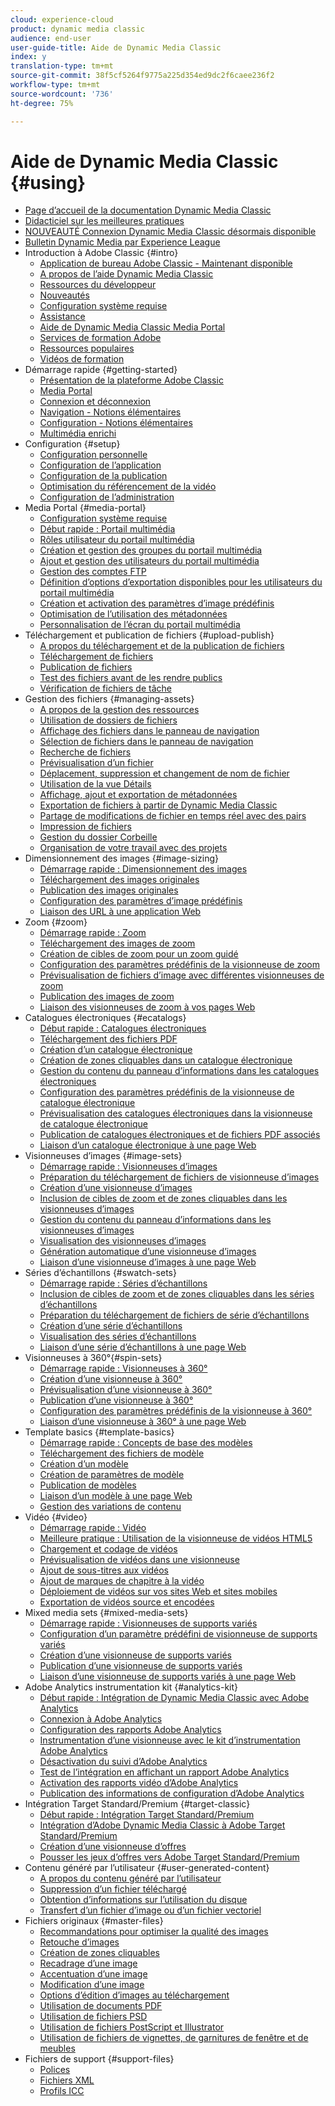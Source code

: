 ```yaml
---
cloud: experience-cloud
product: dynamic media classic
audience: end-user
user-guide-title: Aide de Dynamic Media Classic
index: y
translation-type: tm+mt
source-git-commit: 38f5cf5264f9775a225d354ed9dc2f6caee236f2
workflow-type: tm+mt
source-wordcount: '736'
ht-degree: 75%

---
```



# Aide de Dynamic Media Classic {#using}

+ [Page d’accueil de la documentation Dynamic Media Classic](home.md)
+ [Didacticiel sur les meilleures pratiques](https://docs.adobe.com/content/help/en/experience-manager-learn/dynamic-media-classic-tutorial/overview.html)
+ [NOUVEAUTÉ Connexion Dynamic Media Classic désormais disponible](new-ui-2020.md)
+ [Bulletin Dynamic Media par Experience League](dynamic-media-newsletter.md)
+ Introduction à Adobe Classic {#intro}
   + [Application de bureau Adobe Classic - Maintenant disponible](dynamic-media-classic-desktop-app.md)
   + [A propos de l’aide Dynamic Media Classic](introduction.md)
   + [Ressources du développeur](developer-resources.md)
   + [Nouveautés](whats-new.md)
   + [Configuration système requise](system-requirements.md)
   + [Assistance](support.md)
   + [Aide de Dynamic Media Classic Media Portal](help-dmc-media-portal.md)
   + [Services de formation Adobe](training-services.md)
   + [Ressources populaires](popular-resources.md)
   + [Vidéos de formation](training-videos.md)
+ Démarrage rapide {#getting-started}
   + [Présentation de la plateforme Adobe Classic](dmc-platform-overview.md)
   + [Media Portal](media-portal.md)
   + [Connexion et déconnexion](signing-out.md)
   + [Navigation - Notions élémentaires](navigation-basics.md)
   + [Configuration - Notions élémentaires](setup-basics.md)
   + [Multimédia enrichi](rich-media.md)
+ Configuration {#setup}
   + [Configuration personnelle](personal-setup.md)
   + [Configuration de l’application](application-setup.md)
   + [Configuration de la publication](publish-setup.md)
   + [Optimisation du référencement de la vidéo](video-seo-search-engine-optimization.md)
   + [Configuration de l’administration](administration-setup.md)
+ Media Portal {#media-portal}
   + [Configuration système requise](system-requirements-1.md)
   + [Début rapide : Portail multimédia](quick-start-media-portal-administration.md)
   + [Rôles utilisateur du portail multimédia](media-portal-user-roles.md)
   + [Création et gestion des groupes du portail multimédia](creating-media-portal-groups.md)
   + [Ajout et gestion des utilisateurs du portail multimédia](adding-media-portal-users.md)
   + [Gestion des comptes FTP](ftp-accounts.md)
   + [Définition d’options d’exportation disponibles pour les utilisateurs du portail multimédia](specifying-export-options-available-media.md)
   + [Création et activation des paramètres d’image prédéfinis](creating-enabling-image-presets.md)
   + [Optimisation de l’utilisation des métadonnées](making-efficient-metadata.md)
   + [Personnalisation de l’écran du portail multimédia](customizing-media-portal-screen.md)
+ Téléchargement et publication de fichiers {#upload-publish}
   + [A propos du téléchargement et de la publication de fichiers](about-asset-upload-publish.md)
   + [Téléchargement de fichiers](uploading-files.md)
   + [Publication de fichiers ](publishing-files.md)
   + [Test des fichiers avant de les rendre publics](testing-assets-making-them-public.md)
   + [Vérification de fichiers de tâche](checking-job-files.md)
+ Gestion des fichiers {#managing-assets}
   + [A propos de la gestion des ressources](about-managing-assets.md)
   + [Utilisation de dossiers de fichiers](asset-folders.md)
   + [Affichage des fichiers dans le panneau de navigation](viewing-assets-browse-panel.md)
   + [Sélection de fichiers dans le panneau de navigation](selecting-assets-browse-panel.md)
   + [Recherche de fichiers](searching-assets.md)
   + [Prévisualisation d’un fichier](previewing-asset.md)
   + [Déplacement, suppression et changement de nom de fichier](moving-renaming-deleting-assets.md)
   + [Utilisation de la vue Détails ](detail-view.md)
   + [Affichage, ajout et exportation de métadonnées](viewing-adding-exporting-metadata.md)
   + [Exportation de fichiers à partir de Dynamic Media Classic](exporting-assets-from-dmc.md)
   + [Partage de modifications de fichier en temps réel avec des pairs](sharing-asset-changes-peers-real.md)
   + [Impression de fichiers](printing-assets.md)
   + [Gestion du dossier Corbeille](trash-folder.md)
   + [Organisation de votre travail avec des projets](organizing-projects.md)
+ Dimensionnement des images {#image-sizing}
   + [Démarrage rapide : Dimensionnement des images](quick-start-image-sizing.md)
   + [Téléchargement des images originales](uploading-master-images.md)
   + [Publication des images originales](publishing-master-images.md)
   + [Configuration des paramètres d’image prédéfinis](setting-image-presets.md)
   + [Liaison des URL à une application Web](linking-urls-web-application.md)
+ Zoom {#zoom}
   + [Démarrage rapide : Zoom](quick-start-zoom.md)
   + [Téléchargement des images de zoom](uploading-zoom-images.md)
   + [Création de cibles de zoom pour un zoom guidé](creating-zoom-targets-guided-zoom.md)
   + [Configuration des paramètres prédéfinis de la visionneuse de zoom](setting-zoom-viewer-presets.md)
   + [Prévisualisation de fichiers d’image avec différentes visionneuses de zoom](previewing-image-assets-different-zoom.md)
   + [Publication des images de zoom](publishing-zoom-images.md)
   + [Liaison des visionneuses de zoom à vos pages Web](linking-zoom-viewers-web-pages.md)
+ Catalogues électroniques {#ecatalogs}
   + [Début rapide : Catalogues électroniques](quick-start-ecatalog.md)
   + [Téléchargement des fichiers PDF](uploading-pdf-files.md)
   + [Création d’un catalogue électronique](creating-ecatalog.md)
   + [Création de zones cliquables dans un catalogue électronique](creating-ecatalog-image-maps.md)
   + [Gestion du contenu du panneau d’informations dans les catalogues électroniques](info-panel-content.md)
   + [Configuration des paramètres prédéfinis de la visionneuse de catalogue électronique](setting-ecatalog-viewer-presets.md)
   + [Prévisualisation des catalogues électroniques dans la visionneuse de catalogue électronique](previewing-ecatalogs-ecatalog-viewer.md)
   + [Publication de catalogues électroniques et de fichiers PDF associés](publishing-ecatalogs-associated-pdfs.md)
   + [Liaison d’un catalogue électronique à une page Web](linking-ecatalog-web-page.md)
+ Visionneuses d’images {#image-sets}
   + [Démarrage rapide : Visionneuses d’images](quick-start-image-sets.md)
   + [Préparation du téléchargement de fichiers de visionneuse d’images](preparing-image-set-assets-upload.md)
   + [Création d’une visionneuse d’images](creating-image-set.md)
   + [Inclusion de cibles de zoom et de zones cliquables dans les visionneuses d’images](including-zoom-targets-image-maps.md)
   + [Gestion du contenu du panneau d’informations dans les visionneuses d’images](info-panel-content-1.md)
   + [Visualisation des visionneuses d’images](viewing-image-sets.md)
   + [Génération automatique d’une visionneuse d’images](automated-image-set-generation.md)
   + [Liaison d’une visionneuse d’images à une page Web](linking-image-set-web-page.md)
+ Séries d’échantillons {#swatch-sets}
   + [Démarrage rapide : Séries d’échantillons](quick-start-swatch-sets.md)
   + [Inclusion de cibles de zoom et de zones cliquables dans les séries d’échantillons](including-zoom-targets-image-maps-1.md)
   + [Préparation du téléchargement de fichiers de série d’échantillons](preparing-swatch-set-assets-upload.md)
   + [Création d’une série d’échantillons](creating-swatch-set.md)
   + [Visualisation des séries d’échantillons](viewing-swatch-sets.md)
   + [Liaison d’une série d’échantillons à une page Web](linking-swatch-set-web-page.md)
+ Visionneuses à 360°{#spin-sets}
   + [Démarrage rapide : Visionneuses à 360°](quick-start-spin-sets.md)
   + [Création d’une visionneuse à 360°](creating-spin-set.md)
   + [Prévisualisation d’une visionneuse à 360°](previewing-spin-set.md)
   + [Publication d’une visionneuse à 360°](publishing-spin-set.md)
   + [Configuration des paramètres prédéfinis de la visionneuse à 360°](setting-spin-set-viewer-presets.md)
   + [Liaison d’une visionneuse à 360° à une page Web](linking-spin-set-web-page.md)
+ Template basics {#template-basics}
   + [Démarrage rapide : Concepts de base des modèles](quick-start-template-basics.md)
   + [Téléchargement des fichiers de modèle](uploading-template-files.md)
   + [Création d’un modèle](creating-template.md)
   + [Création de paramètres de modèle](creating-template-parameters.md)
   + [Publication de modèles](publishing-templates.md)
   + [Liaison d’un modèle à une page Web](linking-template-web-page.md)
   + [Gestion des variations de contenu](content-variations.md)
+ Vidéo {#video}
   + [Démarrage rapide : Vidéo](quick-start-video.md)
   + [Meilleure pratique : Utilisation de la visionneuse de vidéos HTML5](best-practice-using-html5-video.md)
   + [Chargement et codage de vidéos](uploading-encoding-videos.md)
   + [Prévisualisation de vidéos dans une visionneuse](previewing-videos-video-viewer.md)
   + [Ajout de sous-titres aux vidéos](adding-captions-video.md)
   + [Ajout de marques de chapitre à la vidéo](adding-chapter-markers-video.md)
   + [Déploiement de vidéos sur vos sites Web et sites mobiles](deploying-video-websites-mobile-sites.md)
   + [Exportation de vidéos source et encodées](exporting-source-encoded-videos.md)
+ Mixed media sets {#mixed-media-sets}
   + [Démarrage rapide : Visionneuses de supports variés](quick-start-mixed-media-sets.md)
   + [Configuration d’un paramètre prédéfini de visionneuse de supports variés](setting-mixed-media-set-viewer.md)
   + [Création d’une visionneuse de supports variés](creating-mixed-media-set.md)
   + [Publication d’une visionneuse de supports variés](publishing-mixed-media-set.md)
   + [Liaison d’une visionneuse de supports variés à une page Web](linking-mixed-media-set-web.md)
+ Adobe Analytics instrumentation kit {#analytics-kit}
   + [Début rapide : Intégration de Dynamic Media Classic avec Adobe Analytics](quick-start-integrating-dmc-analytics.md)
   + [Connexion à Adobe Analytics](log-analytics.md)
   + [Configuration des rapports Adobe Analytics](configuring-analytics-reports.md)
   + [Instrumentation d’une visionneuse avec le kit d’instrumentation Adobe Analytics](instrumenting-viewer-using-analytics-instrumentation.md)
   + [Désactivation du suivi d’Adobe Analytics](disabling-analytics-tracking.md)
   + [Test de l’intégration en affichant un rapport Adobe Analytics](testing-integration-viewing-analytics-report.md)
   + [Activation des rapports vidéo d’Adobe Analytics](enabling-analytics-video-reports.md)
   + [Publication des informations de configuration d’Adobe Analytics](publishing-analytics-configuration-information.md)
+ Intégration Target Standard/Premium {#target-classic}
   + [Début rapide : Intégration Target Standard/Premium](quick-start-target-integration.md)
   + [Intégration d’Adobe Dynamic Media Classic à Adobe Target Standard/Premium](integrating-dmc-with-target.md)
   + [Création d’une visionneuse d’offres](creating-offer-set.md)
   + [Pousser les jeux d’offres vers Adobe Target Standard/Premium](pushing-offer-sets-target.md)
+ Contenu généré par l’utilisateur {#user-generated-content}
   + [A propos du contenu généré par l’utilisateur](about-ugc.md)
   + [Suppression d’un fichier téléchargé](deleting-uploaded-asset.md)
   + [Obtention d’informations sur l’utilisation du disque](getting-disk-usage-information.md)
   + [Transfert d’un fichier d’image ou d’un fichier vectoriel](uploading-image-asset-or-vector.md)
+ Fichiers originaux {#master-files}
   + [Recommandations pour optimiser la qualité des images](best-practices-optimizing-quality-images.md)
   + [Retouche d’images](editing-images.md)
   + [Création de zones cliquables](creating-image-maps.md)
   + [Recadrage d’une image](cropping-image.md)
   + [Accentuation d’une image](sharpening-image.md)
   + [Modification d’une image](adjusting-image.md)
   + [Options d’édition d’images au téléchargement](image-editing-options-upload.md)
   + [Utilisation de documents PDF](pdfs.md)
   + [Utilisation de fichiers PSD ](psd-files.md)
   + [Utilisation de fichiers PostScript et Illustrator](postscript-illustrator-files.md)
   + [Utilisation de fichiers de vignettes, de garnitures de fenêtre et de meubles](vignette-window-covering-cabinet-files.md)
+ Fichiers de support {#support-files}
   + [Polices](fonts.md)
   + [Fichiers XML](xml-files.md)
   + [Profils ICC](icc-profiles.md)

